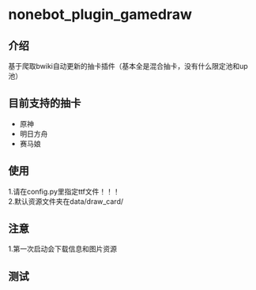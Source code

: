 # nonebot_plugin_gamedraw

## 介绍
基于爬取bwiki自动更新的抽卡插件（基本全是混合抽卡，没有什么限定池和up池）

## 目前支持的抽卡
* 原神
* 明日方舟
* 赛马娘

## 使用
  1.请在config.py里指定ttf文件！！！<br>
  2.默认资源文件夹在data/draw_card/

## 注意
1.第一次启动会下载信息和图片资源

## 测试
